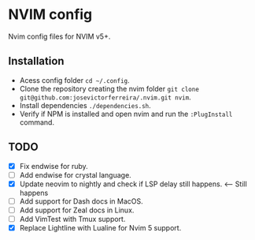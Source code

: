 # NVIM config

Nvim config files for NVIM v5+.

## Installation

 - Acess config folder `cd ~/.config`.
 - Clone the repository creating the nvim folder `git clone git@github.com:josevictorferreira/.nvim.git nvim`.
 - Install dependencies `./dependencies.sh`.
 - Verify if NPM is installed and open nvim and run the `:PlugInstall` command.

## TODO

 - [X] Fix endwise for ruby.
 - [ ] Add endwise for crystal language.
 - [X] Update neovim to nightly and check if LSP delay still happens. <-- Still happens
 - [ ] Add support for Dash docs in MacOS.
 - [ ] Add support for Zeal docs in Linux.
 - [ ] Add VimTest with Tmux support.
 - [X] Replace Lightline with Lualine for Nvim 5 support.
